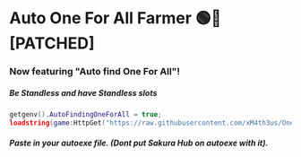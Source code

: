 # Auto One For All Farmer 🟢🔴 [PATCHED]
### Now featuring "Auto find One For All"!
##### Be Standless and have Standless slots
```lua
getgenv().AutoFindingOneForAll = true;
loadstring(game:HttpGet("https://raw.githubusercontent.com/xM4th3us/OneForAll/main/OFAProcurar"))();
```
##### Paste in your autoexe file. (Dont put Sakura Hub on autoexe with it).
